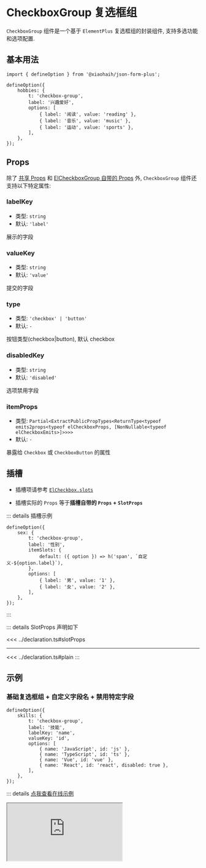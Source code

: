 # CheckboxGroup 复选框组

`CheckboxGroup` 组件是一个基于 `ElementPlus` 复选框组的封装组件, 支持多选功能和选项配置.

## 基本用法

```tsx
import { defineOption } from '@xiaohaih/json-form-plus';

defineOption({
    hobbies: {
        t: 'checkbox-group',
        label: '兴趣爱好',
        options: [
            { label: '阅读', value: 'reading' },
            { label: '音乐', value: 'music' },
            { label: '运动', value: 'sports' },
        ],
    },
});
```

## Props

除了 [共享 Props](../shares/share-props.md) 和 [ElCheckboxGroup 自带的 Props](https://element-plus.org/zh-CN/component/checkbox.html#checkboxgroup-attributes) 外, `CheckboxGroup` 组件还支持以下特定属性:

### labelKey

- 类型: `string`
- 默认: `'label'`

展示的字段

### valueKey

- 类型: `string`
- 默认: `'value'`

提交的字段

### type

- 类型: `'checkbox' | 'button'`
- 默认: `-`

按钮类型(checkbox|button), 默认 checkbox

### disabledKey

- 类型: `string`
- 默认: `'disabled'`

选项禁用字段

### itemProps

- 类型: `Partial<ExtractPublicPropTypes<ReturnType<typeof emits2props<typeof elCheckboxProps, [NonNullable<typeof elCheckboxEmits>]>>>>`
- 默认: `-`

暴露给 `Checkbox` 或 `CheckboxButton` 的属性

## 插槽

- 插槽项请参考 [`ElCheckbox.slots`](https://element-plus.org/zh-CN/component/checkbox.html#checkbox-slots)

- 插槽实际的 `Props` 等于**插槽自带的 `Props` + `SlotProps`**

::: details 插槽示例

```tsx
defineOption({
    sex: {
        t: 'checkbox-group',
        label: '性别',
        itemSlots: {
            default: ({ option }) => h('span', `自定义-${option.label}`),
        },
        options: [
            { label: '男', value: '1' },
            { label: '女', value: '2' },
        ],
    },
});
```

:::

::: details SlotProps 声明如下

<<< ../declaration.ts#slotProps

---

<<< ../declaration.ts#plain
:::

## 示例

<script setup>
import Iframe from '../../vue-components/iframe.vue';
</script>

### 基础复选框组 + 自定义字段名 + 禁用特定字段

```tsx
defineOption({
    skills: {
        t: 'checkbox-group',
        label: '技能',
        labelKey: 'name',
        valueKey: 'id',
        options: [
            { name: 'JavaScript', id: 'js' },
            { name: 'TypeScript', id: 'ts' },
            { name: 'Vue', id: 'vue' },
            { name: 'React', id: 'react', disabled: true },
        ],
    },
});
```

::: details [点我查看在线示例](https://code.juejin.cn/pen/7543910791801077806)

<Iframe src="https://code.juejin.cn/pen/7543910791801077806" />
:::

### 按钮样式 + 校验

```tsx
defineOption({
    colors: {
        t: 'checkbox-group',
        label: '颜色',
        type: 'button',
        options: [
            { label: '红色', value: 'red' },
            { label: '绿色', value: 'green' },
            { label: '蓝色', value: 'blue' },
        ],
        rules: [
            { required: true, message: '不能为空' },
            { validator(rule, value, cb) {
                if (!value) return cb([]);
                cb(value.includes('green') ? [] : ['绿色是必不可少的']);
            } },
        ],
    },
});
```

::: details [点我查看在线示例](https://code.juejin.cn/pen/7543915945897050164)

<Iframe src="https://code.juejin.cn/pen/7543915945897050164" />
:::

### 远程数据

```tsx
defineOption({
    tags: {
        t: 'checkbox-group',
        label: '标签',
        async getOptions(callback) {
            const tags = await fetchTags();
            callback(tags);
        },
    },
});
```

## 注意事项

1. 支持 `ElFormItem` 组件所有的 `Props`
2. 支持 `ElCheckboxGroup` 组件所有的 `Props`
3. 选项对象需要包含 `label` 和 `value` 字段, 可通过 `labelKey` 和 `valueKey` 自定义字段名
4. 设置 `type: 'button'` 可以显示为按钮样式
5. 可以通过 `disabled` 字段禁用特定选项

::: info tips: 当 `ElFormItem` 组件与 `ElCheckboxGroup` 组件的 `Props` 冲突时

- 可通过 `formItemProps` 将属性传递给 `ElFormItem`

- 可通过 `staticProps` 将属性传递给 `ElCheckboxGroup`

:::
